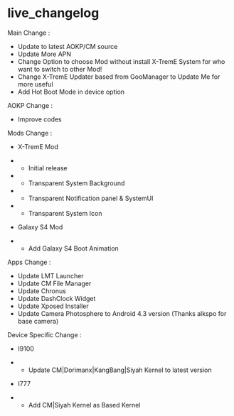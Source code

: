 live_changelog
==============
Main Change :
- Update to latest AOKP/CM source
- Update More APN
- Change Option to choose Mod without install X-TremE System for who want to switch to other Mod!
- Change X-TremE Updater based from GooManager to Update Me for more useful
- Add Hot Boot Mode in device option

AOKP Change :
- Improve codes

Mods Change :
- X-TremE Mod
- * Initial release
- * Transparent System Background
- * Transparent Notification panel & SystemUI
- * Transparent System Icon

- Galaxy S4 Mod
- * Add Galaxy S4 Boot Animation

Apps Change :
- Update LMT Launcher
- Update CM File Manager
- Update Chronus
- Update DashClock Widget
- Update Xposed Installer
- Update Camera Photosphere to Android 4.3 version (Thanks alkspo for base camera)

Device Specific Change :
- I9100
- * Update CM|Dorimanx|KangBang|Siyah Kernel to latest version

- I777
- * Add CM|Siyah Kernel as Based Kernel
